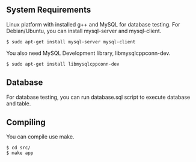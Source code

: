 ## System Requirements

Linux platform with installed g++ and MySQL for database testing. For Debian/Ubuntu, you can install mysql-server and mysql-client.

	$ sudo apt-get install mysql-server mysql-client

You also need MySQL Development library, libmysqlcppconn-dev.

	$ sudo apt-get install libmysqlcppconn-dev

## Database

For database testing, you can run database.sql script to execute database and table.

## Compiling 

You can compile use make.

    $ cd src/
    $ make app